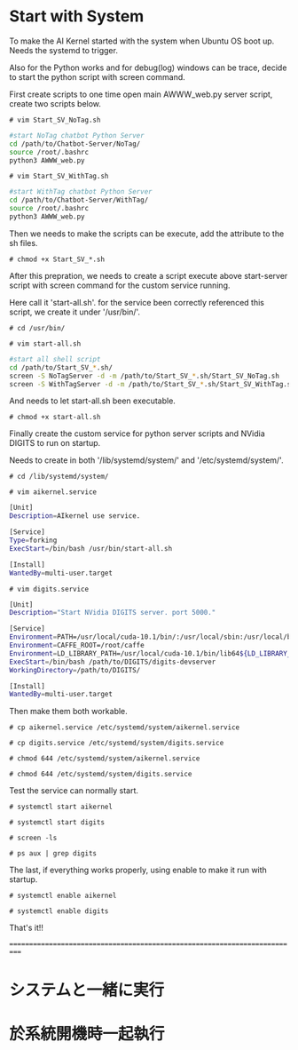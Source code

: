 # Start with System

To make the AI Kernel started with the system when Ubuntu OS boot up. Needs the systemd to trigger.

Also for the Python works and for debug(log) windows can be trace, decide to start the python script with screen command.

First create scripts to one time open main AWWW_web.py server script, create two scripts below.

`# vim Start_SV_NoTag.sh`

```bash
#start NoTag chatbot Python Server
cd /path/to/Chatbot-Server/NoTag/
source /root/.bashrc
python3 AWWW_web.py
```

`# vim Start_SV_WithTag.sh`

```bash
#start WithTag chatbot Python Server
cd /path/to/Chatbot-Server/WithTag/
source /root/.bashrc
python3 AWWW_web.py
```

Then we needs to make the scripts can be execute, add the attribute to the sh files.

`# chmod +x Start_SV_*.sh`

After this prepration, we needs to create a script execute above start-server script with screen command for the custom service running.

Here call it 'start-all.sh'. for the service been correctly referenced this script, we create it under '/usr/bin/'.

`# cd /usr/bin/`

`# vim start-all.sh`

```bash
#start all shell script
cd /path/to/Start_SV_*.sh/
screen -S NoTagServer -d -m /path/to/Start_SV_*.sh/Start_SV_NoTag.sh
screen -S WithTagServer -d -m /path/to/Start_SV_*.sh/Start_SV_WithTag.sh
```

And needs to let start-all.sh been executable.

`# chmod +x start-all.sh`

Finally create the custom service for python server scripts and NVidia DIGITS to run on startup.

Needs to create in both '/lib/systemd/system/' and '/etc/systemd/system/'.

`# cd /lib/systemd/system/`

`# vim aikernel.service`

```bash
[Unit]
Description=AIkernel use service.

[Service]
Type=forking
ExecStart=/bin/bash /usr/bin/start-all.sh

[Install]
WantedBy=multi-user.target
```

`# vim digits.service`

```bash
[Unit]
Description="Start NVidia DIGITS server. port 5000."

[Service]
Environment=PATH=/usr/local/cuda-10.1/bin/:/usr/local/sbin:/usr/local/bin:/usr/sbin:/usr/bin:/sbin:/bin:/usr/games:/usr/local/games$
Environment=CAFFE_ROOT=/root/caffe
Environment=LD_LIBRARY_PATH=/usr/local/cuda-10.1/bin/lib64${LD_LIBRARY_PATH:+:${LD_LIBRARY_PATH}}
ExecStart=/bin/bash /path/to/DIGITS/digits-devserver
WorkingDirectory=/path/to/DIGITS/

[Install]
WantedBy=multi-user.target
```

Then make them both workable.

`# cp aikernel.service /etc/systemd/system/aikernel.service`

`# cp digits.service /etc/systemd/system/digits.service`

`# chmod 644 /etc/systemd/system/aikernel.service`

`# chmod 644 /etc/systemd/system/digits.service`

Test the service can normally start.

`# systemctl start aikernel`

`# systemctl start digits`

`# screen -ls`

`# ps aux | grep digits`

The last, if everything works properly, using enable to make it run with startup.

`# systemctl enable aikernel`

`# systemctl enable digits`

That's it!!

`=========================================================================`

# システムと一緒に実行

# 於系統開機時一起執行